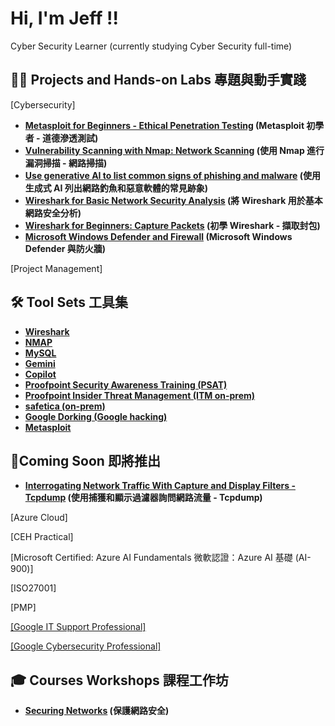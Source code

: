 <h1>Hi, I'm Jeff !! </h1>
Cyber Security Learner (currently studying Cyber Security full-time)

<h2>👨‍💻 Projects and Hands-on Labs 專題與動手實踐</h2>

[Cybersecurity]
- <b>[Metasploit for Beginners - Ethical Penetration Testing](https://github.com/AlmostNeverDone/Project-Metasploit-for-Beginners-Ethical-Penetration-Testing)  (Metasploit 初學者 - 道德滲透測試)</b>
- <b>[Vulnerability Scanning with Nmap: Network Scanning](https://github.com/AlmostNeverDone/Project-Vulnerability-Scanning-with-Nmap-Network-Scanning) (使用 Nmap 進行漏洞掃描 - 網路掃描)</b>
- <b>[Use generative AI to list common signs of phishing and malware](https://github.com/AlmostNeverDone/Project-Use-generative-AI-to-list-common-signs-of-phishing-and-malware) (使用生成式 AI 列出網路釣魚和惡意軟體的常見跡象)</b>
- <b>[Wireshark for Basic Network Security Analysis](https://github.com/AlmostNeverDone/Project-Wireshark-for-Basic-Network-Security-Analysis/tree/main) (將 Wireshark 用於基本網路安全分析)</b>
- <b>[Wireshark for Beginners: Capture Packets](https://github.com/AlmostNeverDone/Project-Wireshark-for-Beginners-Capture-Packets) (初學 Wireshark - 擷取封包)</b>
- <b>[Microsoft Windows Defender and Firewall](https://github.com/AlmostNeverDone/Project-Microsoft-Windows-Defender-and-Firewall) (Microsoft Windows Defender 與防火牆)</b>

[Project Management]

<h2>🛠 Tool Sets 工具集</h2>

- <b>[Wireshark]()</b>
- <b>[NMAP]()</b>
- <b>[MySQL]()</b>
- <b>[Gemini]()</b>
- <b>[Copilot]()</b>
- <b>[Proofpoint Security Awareness Training (PSAT)]()</b>
- <b>[Proofpoint Insider Threat Management (ITM on-prem)]()</b>
- <b>[safetica (on-prem)]()</b>
- <b>[Google Dorking (Google hacking)]()</b>
- <b>[Metasploit]()</b>


<h2>📝Coming Soon 即將推出</h2>


- <b>[Interrogating Network Traffic With Capture and Display Filters - Tcpdump]() (使用捕獲和顯示過濾器詢問網路流量 - Tcpdump)</b>

[Azure Cloud]

[CEH Practical]


[Microsoft Certified: Azure AI Fundamentals 微軟認證：Azure AI 基礎 (AI-900)] </b>

[ISO27001] </b>

[PMP] </b>

[[Google IT Support Professional]](https://coursera.org/verify/professional-cert/GWDPHD4P8TDJ)

[[Google Cybersecurity Professional]](https://coursera.org/verify/professional-cert/SWUXJAL4M678)</b>

<h2>🎓 Courses Workshops 課程工作坊</h2>

- <b>[Securing Networks]() (保護網路安全)</b>


